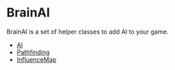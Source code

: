 BrainAI
==========
BrainAI is a set of helper classes to add AI to your game.

- [AI](BrainAI/AI/README.md)
- [Pathfinding](BrainAI/Pathfinding/README.md)
- [InfluenceMap](BrainAI/InfluenceMap/README.md)
